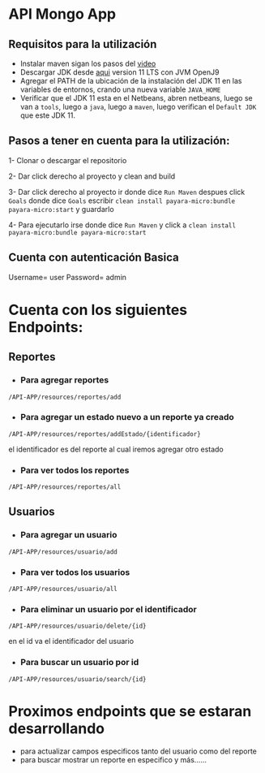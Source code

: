# API Mongo App

## Requisitos para la utilización
- Instalar maven sigan los pasos del [video](https://www.youtube.com/watch?v=C_RFcuHf3ao)
- Descargar JDK desde [aqui](https://adoptopenjdk.net/) version 11 LTS con JVM OpenJ9
- Agregar el PATH de la ubicación de la instalación del JDK 11 en las variables de entornos, crando una nueva variable `JAVA_HOME`
- Verificar que el JDK 11 esta en el Netbeans, abren netbeans, luego se van a  `tools`, luego a `java`, luego a `maven`, luego verifican el `Default JDK` que este JDK 11.


## Pasos a tener en cuenta para la utilización:

1- Clonar o descargar el repositorio

2- Dar click derecho al proyecto y clean and build

3- Dar click derecho al proyecto ir donde dice `Run Maven` despues click `Goals` donde dice `Goals` escribir `clean install payara-micro:bundle payara-micro:start` y guardarlo

4- Para ejecutarlo irse donde dice `Run Maven` y click a `clean install payara-micro:bundle payara-micro:start`

## Cuenta con autenticación Basica
Username= user
Password= admin

# Cuenta con los siguientes Endpoints:

## Reportes

- ### Para agregar reportes 

`/API-APP/resources/reportes/add`

- ### Para agregar un estado nuevo a un reporte ya creado 

`/API-APP/resources/reportes/addEstado/{identificador}` 

el identificador es del reporte al cual iremos agregar otro estado

- ### Para ver todos los reportes

`/API-APP/resources/reportes/all`

## Usuarios
- ### Para agregar un usuario
`/API-APP/resources/usuario/add`

- ### Para ver todos los usuarios 
`/API-APP/resources/usuario/all`

- ### Para eliminar un usuario por el identificador 
`/API-APP/resources/usuario/delete/{id}` 

en el id va el identificador del usuario

- ### Para buscar un usuario por id 
`/API-APP/resources/usuario/search/{id}`

# Proximos endpoints que se estaran desarrollando
- para actualizar campos especificos tanto del usuario como del reporte
- para buscar mostrar un reporte en especifico
y más......

